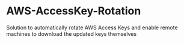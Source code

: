 # AWS-AccessKey-Rotation
Solution to automatically rotate AWS Access Keys and enable remote machines to download the updated keys themselves
